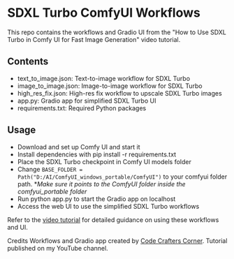 # SDXL Turbo ComfyUI Workflows

This repo contains the workflows and Gradio UI from the "How to Use SDXL Turbo in Comfy UI for Fast Image Generation" video tutorial.

## Contents
- text_to_image.json: Text-to-image workflow for SDXL Turbo
- image_to_image.json: Image-to-image workflow for SDXL Turbo
- high_res_fix.json: High-res fix workflow to upscale SDXL Turbo images
- app.py: Gradio app for simplified SDXL Turbo UI
- requirements.txt: Required Python packages

## Usage
- Download and set up Comfy UI and start it
- Install dependencies with pip install -r requirements.txt
- Place the SDXL Turbo checkpoint in Comfy UI models folder
- Change `BASE_FOLDER = Path("D:/AI/ComfyUI_windows_portable/ComfyUI")` to your comfyui folder path. **Make sure it points to the *ComfyUI* folder inside the comfyui_portable folder*
- Run python app.py to start the Gradio app on localhost
- Access the web UI to use the simplified SDXL Turbo workflows

Refer to the [video tutorial](https://youtu.be/FUjBB-2qEUM) for detailed guidance on using these workflows and UI.

Credits
Workflows and Gradio app created by [Code Crafters Corner](https://www.youtube.com/@CodeCraftersCorner). Tutorial published on my YouTube channel.
